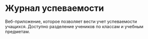 # Журнал успеваемости

Веб-приложение, которое позволяет вести учет успеваемости учащихся. Доступно разделение учеников по классам и учебным предметам.
